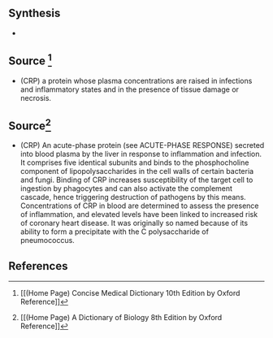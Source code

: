 ## Synthesis
- 
## Source [^1]
- (CRP) a protein whose plasma concentrations are raised in infections and inflammatory states and in the presence of tissue damage or necrosis.
## Source[^2]
- (CRP) An acute-phase protein (see ACUTE-PHASE RESPONSE) secreted into blood plasma by the liver in response to inflammation and infection. It comprises five identical subunits and binds to the phosphocholine component of lipopolysaccharides in the cell walls of certain bacteria and fungi. Binding of CRP increases susceptibility of the target cell to ingestion by phagocytes and can also activate the complement cascade, hence triggering destruction of pathogens by this means. Concentrations of CRP in blood are determined to assess the presence of inflammation, and elevated levels have been linked to increased risk of coronary heart disease. It was originally so named because of its ability to form a precipitate with the C polysaccharide of pneumococcus.
## References

[^1]: [[(Home Page) Concise Medical Dictionary 10th Edition by Oxford Reference]]
[^2]: [[(Home Page) A Dictionary of Biology 8th Edition by Oxford Reference]]